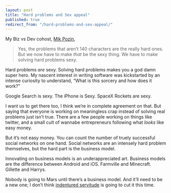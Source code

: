 ```yaml
---
layout: post
title: "Hard problems and Sex appeal"
published: true
redirect_from: "/hard-problems-and-sex-appeal/"
---
```


My Biz vs Dev cohost, [Mik Pozin](http://mikhail.svbtle.com/140-character-vs-red-white-and-blue-space-jockeys), 

> Yes, the problems that aren’t 140 characters are the really hard ones. But we now have to make *that* be the sexy thing. We have to make solving hard problems sexy.

Hard problems *are* sexy. Solving hard problems makes you a god damn super hero. My nascent interest in writing software was kickstarted by an intense curiosity to understand, “What is this sorcery and how does it work?” 

Google Search is sexy. The iPhone is Sexy. SpaceX Rockets are sexy.

I want us to get there too, I think we’re in complete agreement on that. But saying that everyone is working on meaningless crap instead of solving real problems just isn’t true. There are a few people working on things like twitter, and a small cult of wannabe entrepreneurs following what *looks* like easy money.

But it’s not easy money. You can count the number of truely successful social networks on one hand. Social networks are an intensely hard problem themselves, but the hard part is the business model.

Innovating on business models is an underappreciated art. Business models are the difference between Android and iOS. Farmville and Minecraft. Gillette and Harrys.

Nobody is going to Mars until there’s a business model. And it’ll need to be a new one; I don’t think [indentured servitude](http://en.wikipedia.org/wiki/Indentured_servant) is going to cut it this time.
